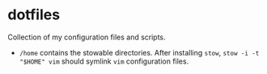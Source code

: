 # dotfiles

Collection of my configuration files and scripts.

* `/home` contains the stowable directories. After installing `stow`, `stow -i -t "$HOME" vim` should symlink `vim` configuration files.
